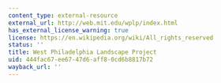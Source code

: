 ```yaml
---
content_type: external-resource
external_url: http://web.mit.edu/wplp/index.html
has_external_license_warning: true
license: https://en.wikipedia.org/wiki/All_rights_reserved
status: ''
title: West Philadelphia Landscape Project
uid: 444fac67-ee67-47d6-aff8-0cd6b8817b72
wayback_url: ''
---
```

